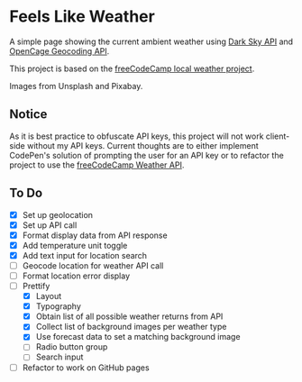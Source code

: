 # Feels Like Weather
A simple page showing the current ambient weather using [Dark Sky API](https://darksky.net/dev) and [OpenCage Geocoding API](https://opencagedata.com/).

This project is based on the [freeCodeCamp local weather project](https://learn.freecodecamp.org/coding-interview-prep/take-home-projects/show-the-local-weather/).

Images from Unsplash and Pixabay.

## Notice
As it is best practice to obfuscate API keys, this project will not work client-side without my API keys. Current thoughts are to either implement CodePen's solution of prompting the user for an API key or to refactor the project to use the [freeCodeCamp Weather API](https://fcc-weather-api.glitch.me/).

## To Do
- [x] Set up geolocation
- [x] Set up API call
- [x] Format display data from API response
- [x] Add temperature unit toggle
- [x] Add text input for location search
- [ ] Geocode location for weather API call
- [ ] Format location error display
- [ ] Prettify
  - [x] Layout
  - [x] Typography 
  - [x] Obtain list of all possible weather returns from API
  - [x] Collect list of background images per weather type
  - [x] Use forecast data to set a matching background image
  - [ ] Radio button group
  - [ ] Search input 
- [ ] Refactor to work on GitHub pages